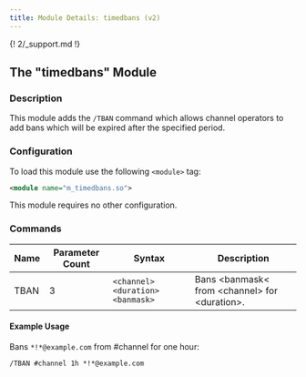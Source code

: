 ```yaml
---
title: Module Details: timedbans (v2)
---
```


{! 2/_support.md !}

## The "timedbans" Module

### Description

This module adds the `/TBAN` command which allows channel operators to add bans which will be expired after the specified period.

### Configuration

To load this module use the following `<module>` tag:

```xml
<module name="m_timedbans.so">
```

This module requires no other configuration.

### Commands

Name | Parameter Count | Syntax                           | Description
---- | --------------- | -------------------------------- | -----------
TBAN | 3               | `<channel> <duration> <banmask>` | Bans &lt;banmask&lt; from &lt;channel&gt; for &lt;duration&gt;.

#### Example Usage

Bans `*!*@example.com` from #channel for one hour:

```plaintext
/TBAN #channel 1h *!*@example.com
```

